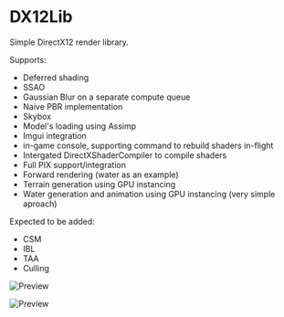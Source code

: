 # DX12Lib

Simple DirectX12 render library.

Supports:
* Deferred shading
* SSAO
* Gaussian Blur on a separate compute queue
* Naive PBR implementation
* Skybox
* Model's loading using Assimp
* Imgui integration
* in-game console, supporting command to rebuild shaders in-flight
* Intergated DirectXShaderCompiler to compile shaders
* Full PIX support/integration
* Forward rendering (water as an example)
* Terrain generation using GPU instancing
* Water generation and animation using GPU instancing (very simple aproach)


Expected to be added:
* CSM
* IBL
* TAA
* Culling


![Preview](https://i.imgur.com/B2cV4lV.png)

![Preview](https://i.imgur.com/qssMgkM.png)
